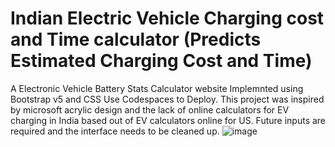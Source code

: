 # Indian Electric Vehicle Charging cost and Time calculator (Predicts Estimated Charging Cost and Time)
A Electronic Vehicle Battery Stats Calculator website Implemnted using Bootstrap v5 and CSS 
Use Codespaces to Deploy.
This project was inspired by microsoft acrylic design and the lack of online calculators for EV charging in India based out of EV calculators online for US.
Future inputs are required and the interface needs to be cleaned up.
![image](https://user-images.githubusercontent.com/48391316/192469005-b84ec64e-8805-4897-b140-ebf7f67946ff.png)
